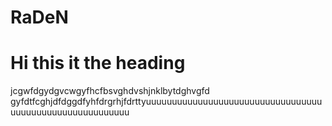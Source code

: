 # RaDeN

# Hi this it the heading
jcgwfdgydgvcwgyfhcfbsvghdvshjnklbytdghvgfd
gyfdtfcghjdfdggdfyhfdrgrhjfdrttyuuuuuuuuuuuuuuuuuuuuuuuuuuuuuuuuuuuuuuuuuuuuuuuuuuuuuuuuu
